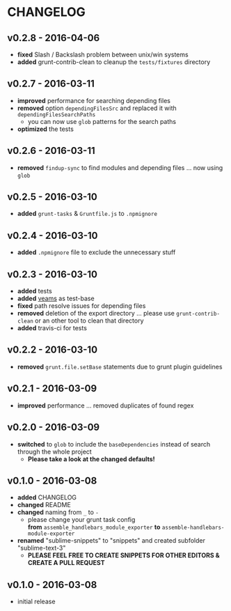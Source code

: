 # CHANGELOG

## v0.2.8 - 2016-04-06
* **fixed** Slash / Backslash problem between unix/win systems
* **added** grunt-contrib-clean to cleanup the `tests/fixtures` directory

## v0.2.7 - 2016-03-11
* **improved** performance for searching depending files
* **removed** option `dependingFilesSrc` and replaced it with `dependingFilesSearchPaths`
	* you can now use `glob` patterns for the search paths
* **optimized** the tests

## v0.2.6 - 2016-03-11
* **removed** `findup-sync` to find modules and depending files ... now using `glob`

## v0.2.5 - 2016-03-10
* **added** `grunt-tasks` & `Gruntfile.js` to `.npmignore`

## v0.2.4 - 2016-03-10
* **added** `.npmignore` file to exclude the unnecessary stuff

## v0.2.3 - 2016-03-10
* **added** tests
* **added** [veams](http://www.veams.org/) as test-base
* **fixed** path resolve issues for depending files
* **removed** deletion of the export directory ... please use `grunt-contrib-clean` or an other tool to clean that directory
* **added** travis-ci for tests

## v0.2.2 - 2016-03-10
* **removed** `grunt.file.setBase` statements due to grunt plugin guidelines

## v0.2.1 - 2016-03-09
* **improved** performance ... removed duplicates of found regex

## v0.2.0 - 2016-03-09
* **switched** to `glob` to include the `baseDependencies` instead of search through the whole project
	* **Please take a look at the changed defaults!**

## v0.1.0 - 2016-03-08
* **added** CHANGELOG
* **changed** README
* **changed** naming from ```_``` to ```-```
	* please change your grunt task config<br>**from** ```assemble_handlebars_module_exporter``` **to** ```assemble-handlebars-module-exporter```
* **renamed** "sublime-snippets" to "snippets" and created subfolder "sublime-text-3"
	* **PLEASE FEEL FREE TO CREATE SNIPPETS FOR OTHER EDITORS & CREATE A PULL REQUEST**


## v0.1.0 - 2016-03-08
* initial release
